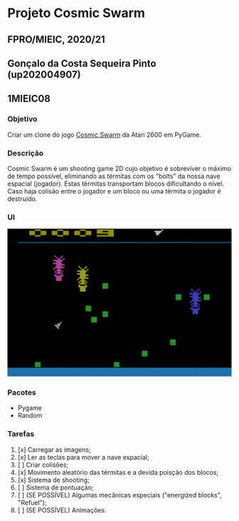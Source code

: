 # Projeto Cosmic Swarm
## FPRO/MIEIC, 2020/21
## Gonçalo da Costa Sequeira Pinto (up202004907)
## 1MIEIC08
### Objetivo

Criar um clone do jogo [Cosmic Swarm](https://www.free80sarcade.com/atari2600_CosmicSwarm.php) da Atari 2600 em PyGame.

### Descrição

Cosmic Swarm é um shooting game 2D cujo objetivo é sobreviver o máximo de tempo possível, eliminando as térmitas com os "bolts" da nossa nave espacial (jogador). Estas térmitas transportam blocos dificultando o nível. Caso haja colisão entre o jogador e um bloco ou uma térmita o jogador é destruído.

### UI

![UI](https://github.com/gpe0/cosmic-swarm/blob/main/images/cosmicswarm.jpg)

### Pacotes

- Pygame
- Random

### Tarefas

1. [x] Carregar as imagens;
2. [x] Ler as teclas para mover a nave espacial;
3. [ ] Criar colisões;
4. [x] Movimento aleatório das térmitas e a devida poisção dos blocos;
5. [x] Sistema de shooting;
6. [ ] Sistema de pontuação;
7. [ ] (SE POSSÍVEL) Algumas mecânicas especiais ("energized blocks", "Refuel");
8. [ ] (SE POSSÍVEL) Animações.
